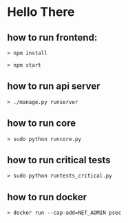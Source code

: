 # Hello There

## how to run frontend:
`> npm install`

`> npm start`

## how to run api server
`> ./manage.py runserver`

## how to  run core
`> sudo python runcore.py`

## how to run critical tests
`> sudo python runtests_critical.py`

## how to run docker
`> docker run --cap-add=NET_ADMIN psec`